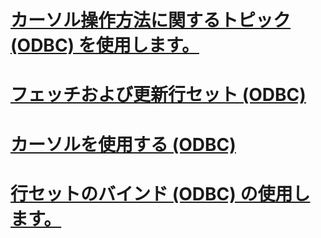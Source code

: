 # [カーソル操作方法に関するトピック (ODBC) を使用します。](using-cursors-how-to-topics-odbc.md)
# [フェッチおよび更新行セット (ODBC)](fetch-and-update-rowsets-odbc.md)
# [カーソルを使用する (ODBC)](use-cursors-odbc.md)
# [行セットのバインド (ODBC) の使用します。](use-rowset-binding-odbc.md)
